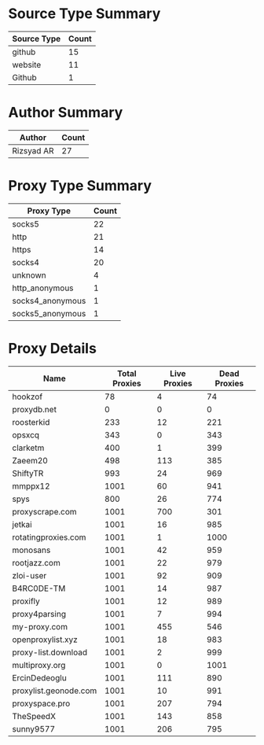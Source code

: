 # Source Type Summary

| Source Type | Count |
|-------------|-------|
| github | 15 |
| website | 11 |
| Github | 1 |


# Author Summary

| Author | Count |
|--------|-------|
| Rizsyad AR | 27 |


# Proxy Type Summary

| Proxy Type | Count |
|------------|-------|
| socks5 | 22 |
| http | 21 |
| https | 14 |
| socks4 | 20 |
| unknown | 4 |
| http_anonymous | 1 |
| socks4_anonymous | 1 |
| socks5_anonymous | 1 |


# Proxy Details

| Name | Total Proxies | Live Proxies | Dead Proxies |
|------|---------------|--------------|---------------|
| hookzof | 78 | 4 | 74 |
| proxydb.net | 0 | 0 | 0 |
| roosterkid | 233 | 12 | 221 |
| opsxcq | 343 | 0 | 343 |
| clarketm | 400 | 1 | 399 |
| Zaeem20 | 498 | 113 | 385 |
| ShiftyTR | 993 | 24 | 969 |
| mmppx12 | 1001 | 60 | 941 |
| spys | 800 | 26 | 774 |
| proxyscrape.com | 1001 | 700 | 301 |
| jetkai | 1001 | 16 | 985 |
| rotatingproxies.com | 1001 | 1 | 1000 |
| monosans | 1001 | 42 | 959 |
| rootjazz.com | 1001 | 22 | 979 |
| zloi-user | 1001 | 92 | 909 |
| B4RC0DE-TM | 1001 | 14 | 987 |
| proxifly | 1001 | 12 | 989 |
| proxy4parsing | 1001 | 7 | 994 |
| my-proxy.com | 1001 | 455 | 546 |
| openproxylist.xyz | 1001 | 18 | 983 |
| proxy-list.download | 1001 | 2 | 999 |
| multiproxy.org | 1001 | 0 | 1001 |
| ErcinDedeoglu | 1001 | 111 | 890 |
| proxylist.geonode.com | 1001 | 10 | 991 |
| proxyspace.pro | 1001 | 207 | 794 |
| TheSpeedX | 1001 | 143 | 858 |
| sunny9577 | 1001 | 206 | 795 |
